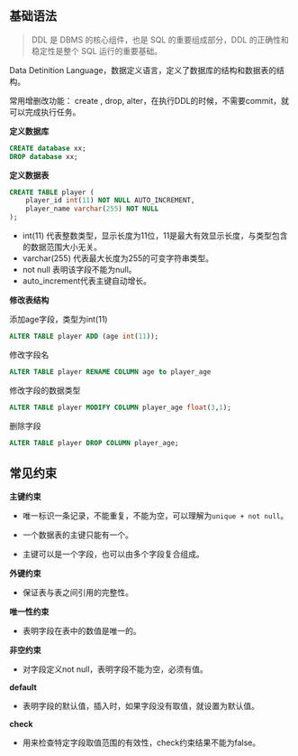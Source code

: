 ## 基础语法

> DDL 是 DBMS 的核心组件，也是 SQL 的重要组成部分，DDL 的正确性和稳定性是整个 SQL 运行的重要基础。

Data Detinition Language，数据定义语言，定义了数据库的结构和数据表的结构。

常用增删改功能： create , drop, alter，在执行DDL的时候，不需要commit，就可以完成执行任务。

**定义数据库**

```sql
CREATE database xx;
DROP database xx;
```

**定义数据表**

```sql
CREATE TABLE player ( 
    player_id int(11) NOT NULL AUTO_INCREMENT, 
 	player_name varchar(255) NOT NULL
);
```

- int(11) 代表整数类型，显示长度为11位，11是最大有效显示长度，与类型包含的数据范围大小无关。
- varchar(255) 代表最大长度为255的可变字符串类型。
- not null 表明该字段不能为null。
- auto_increment代表主键自动增长。

**修改表结构**

添加age字段，类型为int(11)

```sql
ALTER TABLE player ADD (age int(11));
```

修改字段名

```sql
ALTER TABLE player RENAME COLUMN age to player_age
```

修改字段的数据类型

```sql
ALTER TABLE player MODIFY COLUMN player_age float(3,1);
```

删除字段

```sql
ALTER TABLE player DROP COLUMN player_age;
```

## 常见约束

**主键约束**

- 唯一标识一条记录，不能重复，不能为空，可以理解为`unique + not null`。

- 一个数据表的主键只能有一个。

- 主键可以是一个字段，也可以由多个字段复合组成。

**外键约束**

- 保证表与表之间引用的完整性。

**唯一性约束**

- 表明字段在表中的数值是唯一的。

**非空约束**

- 对字段定义not null，表明字段不能为空，必须有值。

**default**

- 表明字段的默认值，插入时，如果字段没有取值，就设置为默认值。

**check**

- 用来检查特定字段取值范围的有效性，check约束结果不能为false。
